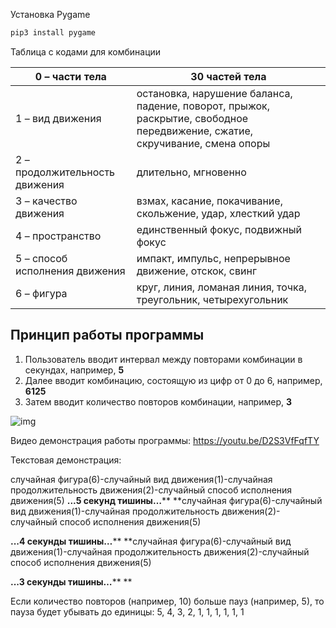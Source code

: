 Установка Pygame
```bash
pip3 install pygame
```
Таблица с кодами для комбинации

| 0 – части тела                 | 30 частей тела                                               |
| ------------------------------ | ------------------------------------------------------------ |
| 1 – вид движения               | остановка, нарушение баланса, падение, поворот, прыжок, раскрытие, свободное передвижение, сжатие, скручивание, смена опоры |
| 2 – продолжительность движения | длительно, мгновенно                                         |
| 3 – качество движения          | взмах, касание, покачивание, скольжение, удар, хлесткий удар |
| 4 – пространство               | единственный фокус, подвижный фокус                          |
| 5 – способ исполнения движения | импакт, импульс, непрерывное движение, отскок, свинг         |
| 6 – фигура                     | круг, линия, ломаная линия, точка, треугольник, четырехугольник |

## Принцип работы программы

1. Пользователь вводит интервал между повторами комбинации в секундах, например, **5**
2. Далее вводит комбинацию, состоящую из цифр от 0 до 6, например, **6125**
3. Затем вводит количество повторов комбинации, например, **3**

![img](https://lh6.googleusercontent.com/49jLRMphIfYsjpMgDK4TINFBZmzVBh9_8Q5ec_bl5nd-Uq3NGS3J3kQb5MOW8g4VsD_UiSy9b3bo2KLKqz3Cb7ktNFW7bTqV71x0BbdncQUU4ETLdFagk1Sh8CUnCMMwej0Seo-f)

Видео демонстрация работы программы: https://youtu.be/D2S3VfFqfTY

Текстовая демонстрация:

случайная фигура(6)-случайный вид движения(1)-случайная продолжительность движения(2)-случайный способ исполнения движения(5)
**...5 секунд тишины…****
**случайная фигура(6)-случайный вид движения(1)-случайная продолжительность движения(2)-случайный способ исполнения движения(5)

**...4 секунды тишины…****
**случайная фигура(6)-случайный вид движения(1)-случайная продолжительность движения(2)-случайный способ исполнения движения(5)

**...3 секунды тишины…****
**

Если количество повторов (например, 10) больше пауз (например, 5), то пауза будет убывать до единицы: 5, 4, 3, 2, 1, 1, 1, 1, 1, 1

